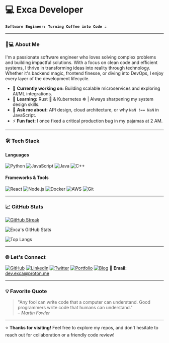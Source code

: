 # 💻 Exca Developer

**`Software Engineer: Turning Coffee into Code ☕`**

---

### 👨💻 About Me

I'm a passionate software engineer who loves solving complex problems and building impactful solutions. With a focus on clean code and efficient systems, I thrive in transforming ideas into reality through technology. Whether it's backend magic, frontend finesse, or diving into DevOps, I enjoy every layer of the development lifecycle.

- 🔭 **Currently working on:** Building scalable microservices and exploring AI/ML integrations.
- 🌱 **Learning:** Rust 🦀 & Kubernetes ☸️ | Always sharpening my system design skills.
- 💬 **Ask me about:** API design, cloud architecture, or why `NaN !== NaN` in JavaScript.
- ⚡ **Fun fact:** I once fixed a critical production bug in my pajamas at 2 AM.

---

### 🛠️ Tech Stack

#### **Languages**
![Python](https://img.shields.io/badge/Python-3776AB?style=flat&logo=python&logoColor=white)
![JavaScript](https://img.shields.io/badge/JavaScript-F7DF1E?style=flat&logo=javascript&logoColor=black)
![Java](https://img.shields.io/badge/Java-007396?style=flat&logo=java&logoColor=white)
![C++](https://img.shields.io/badge/C++-00599C?style=flat&logo=c%2B%2B&logoColor=white)

#### **Frameworks & Tools**
![React](https://img.shields.io/badge/React-61DAFB?style=flat&logo=react&logoColor=black)
![Node.js](https://img.shields.io/badge/Node.js-339933?style=flat&logo=node.js&logoColor=white)
![Docker](https://img.shields.io/badge/Docker-2496ED?style=flat&logo=docker&logoColor=white)
![AWS](https://img.shields.io/badge/AWS-232F3E?style=flat&logo=amazon-aws&logoColor=white)
![Git](https://img.shields.io/badge/Git-F05032?style=flat&logo=git&logoColor=white)

---

### 📈 GitHub Stats

[![GitHub Streak](https://streak-stats.demolab.com?user=Exca-Developer&theme=dark)](https://git.io/streak-stats)

![Exca's GitHub Stats](https://github-readme-stats.vercel.app/api?username=Exca-Developer&show_icons=true&theme=radical)

![Top Langs](https://github-readme-stats.vercel.app/api/top-langs/?username=Exca-Developer&layout=compact&theme=vision-friendly-dark)

---

### 🌐 Let's Connect

[![GitHub](https://img.shields.io/badge/GitHub-181717?style=for-the-badge&logo=github&logoColor=white)](https://github.com/Exca-Developer)
[![LinkedIn](https://img.shields.io/badge/LinkedIn-0077B5?style=for-the-badge&logo=linkedin&logoColor=white)](https://linkedin.com/in/exca-developer)
[![Twitter](https://img.shields.io/badge/Twitter-1DA1F2?style=for-the-badge&logo=twitter&logoColor=white)](https://twitter.com/ExcaDev)
[![Portfolio](https://img.shields.io/badge/Portfolio-FF4088?style=for-the-badge&logo=ko-fi&logoColor=white)](https://exca.dev)
[![Blog](https://img.shields.io/badge/Blog-FF5722?style=for-the-badge&logo=medium&logoColor=white)](https://blog.exca.dev)
📧 **Email:** dev.exca@proton.me

---

### 💡 Favorite Quote

> "Any fool can write code that a computer can understand. Good programmers write code that humans can understand."  
> – *Martin Fowler*

---

⭐ **Thanks for visiting!** Feel free to explore my repos, and don't hesitate to reach out for collaboration or a friendly code review!
